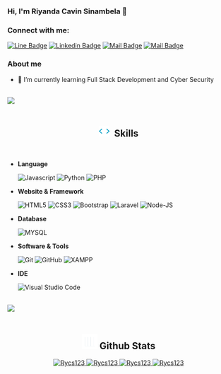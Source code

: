 

<!--
**Rycs123/Rycs123** is a ✨ _special_ ✨ repository because its `README.md` (this file) appears on your GitHub profile.

Here are some ideas to get you started:

- 🔭 I’m currently working on ...
- 🌱 I’m currently learning ...
- 👯 I’m looking to collaborate on ...
- 🤔 I’m looking for help with ...
- 💬 Ask me about ...
- 📫 How to reach me: ...
- 😄 Pronouns: ...
- ⚡ Fun fact: ...
-->
### Hi, I'm Riyanda Cavin Sinambela 👋
### Connect with me: 

[![Line Badge](https://img.shields.io/badge/-Riyanda_Sinambela-00B900?style=flat&labelColor=00B900&logo=line&logoColor=white)](https://line.me/ti/p/c2ewNz4E4G)
[![Linkedin Badge](https://img.shields.io/badge/-Riyanda_Sinambela-0e76a8?style=flat&labelColor=0e76a8&logo=linkedin&logoColor=white)](https://www.linkedin.com/in/riyanda-cavin-sinambela/) 
[![Mail Badge](https://img.shields.io/badge/-@riyanda.sinambela-e84393?style=flat&labelColor=e84393&logo=instagram&logoColor=white)](https://instagram.com/i.sanmaulana23_) 
[![Mail Badge](https://img.shields.io/badge/-riyandasinambela-c0392b?style=flat&labelColor=c0392b&logo=gmail&logoColor=white)](mailto:riyanda.c.sinambela@gmail.com)

### About me
- 🌱 I’m currently learning Full Stack Development and Cyber Security

<br><img src="https://user-images.githubusercontent.com/73097560/115834477-dbab4500-a447-11eb-908a-139a6edaec5c.gif"><br><br>

<h2 align="center"><img src="assets/skills.gif" width="25px">&nbsp;&nbsp;<b>Skills</b></h2>

<br>

- **Language**

   ![Javascript](https://img.shields.io/badge/JavaScript-323330?style=for-the-badge&logo=javascript&logoColor=F7DF1E)
   ![Python](https://img.shields.io/badge/Python-FFD43B?style=for-the-badge&logo=python&logoColor=blue)
   ![PHP](https://img.shields.io/badge/PHP-777BB4?style=for-the-badge&logo=php&logoColor=white)

- **Website & Framework**

   ![HTML5](https://img.shields.io/badge/HTML5-E34F26?style=for-the-badge&logo=html5&logoColor=white)
   ![CSS3](https://img.shields.io/badge/CSS3-1572B6?style=for-the-badge&logo=css3&logoColor=white)
   ![Bootstrap](https://img.shields.io/badge/Bootstrap-563D7C?style=for-the-badge&logo=bootstrap&logoColor=white)
   ![Laravel](https://img.shields.io/badge/Laravel-FF2D20?style=for-the-badge&logo=laravel&logoColor=white)
   ![Node-JS](https://img.shields.io/badge/NodeJS-339933?style=for-the-badge&logo=nodedotjs&logoColor=white)

- **Database**

   ![MYSQL](https://img.shields.io/badge/MYSQL-4479A1?style=for-the-badge&logo=mysql&logoColor=white)

- **Software & Tools**

   ![Git](https://img.shields.io/badge/git-F6F6F6.svg?style=for-the-badge&logo=git&logoColor=orange)
   ![GitHub](https://img.shields.io/badge/GitHub-020202.svg?style=for-the-badge&logo=github&logoColor=white)
   ![XAMPP](https://img.shields.io/badge/XAMPP-FB7A24.svg?style=for-the-badge&logo=xampp&logoColor=white)

- **IDE**

   ![Visual Studio Code](https://img.shields.io/badge/Visual%20Studio%20Code-0078D7.svg?style=for-the-badge&logo=visual-studio-code&logoColor=white)

<br><img src="https://user-images.githubusercontent.com/73097560/115834477-dbab4500-a447-11eb-908a-139a6edaec5c.gif"><br><br>

<h2 align="center"><img src="assets/stats.gif" width="35px"/><b> Github Stats </b></h2>

<div align="center">
   <a href="https://github.com/Rycs123/">
     <img src="https://github-readme-stats.vercel.app/api?username=Rycs123&show_icons=true&theme=radical" width="450" alt="Rycs123"/>
     <img src="https://github-readme-streak-stats.herokuapp.com/?user=Rycs123&theme=tokyonight&hide_border=true&date_format=j%20M[%20Y]" width="450" alt="Rycs123"/>
     <img src="https://github-readme-stats.vercel.app/api/top-langs/?username=Rycs123&langs_count=10&hide=blade,css,c,html&layout=compact&theme=radical" width="450"  alt="Rycs123"/>
     <img src="https://github-profile-trophy.vercel.app/?username=Rycs123&title=MultipleLang,Stars,Followers,Issues,Commits,Puller&row=2&column=3&layout=compact&theme=tokyonight&no-frame=true&no-bg=true" width="450" alt="Rycs123"/>
   </a>
</div>

<!-- ## &#x1f4c8; GitHub Stats
![Riyanda's GitHub stats](https://github-readme-stats.vercel.app/api?username=Rycs123&show_icons=true&theme=radical)
[![Top Langs](https://github-readme-stats.vercel.app/api/top-langs/?username=Rycs123&langs_count=10&hide=blade,css,c,html&layout=compact)](https://github.com/anuraghazra/github-readme-stats) -->
